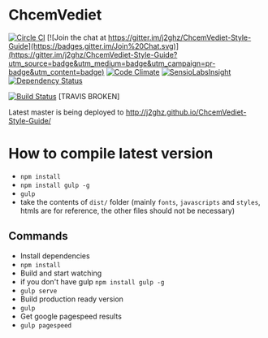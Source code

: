 # ChcemVediet

[![Circle CI](https://img.shields.io/circleci/project/j2ghz/ChcemVediet-Style-Guide/master.svg)](https://circleci.com/gh/j2ghz/ChcemVediet-Style-Guide/tree/master)
[![Join the chat at https://gitter.im/j2ghz/ChcemVediet-Style-Guide](https://badges.gitter.im/Join%20Chat.svg)](https://gitter.im/j2ghz/ChcemVediet-Style-Guide?utm_source=badge&utm_medium=badge&utm_campaign=pr-badge&utm_content=badge)
[![Code Climate](https://img.shields.io/codeclimate/github/j2ghz/ChcemVediet-Style-Guide.svg)](https://codeclimate.com/github/j2ghz/ChcemVediet-Style-Guide)
[![SensioLabsInsight](https://img.shields.io/sensiolabs/i/a2046e6e-ba8a-4fc3-ad9e-2c65a8d0e9fb.svg)](https://insight.sensiolabs.com/projects/a2046e6e-ba8a-4fc3-ad9e-2c65a8d0e9fb)
[![Dependency Status](https://img.shields.io/gemnasium/j2ghz/ChcemVediet-Style-Guide.svg)](https://gemnasium.com/j2ghz/ChcemVediet-Style-Guide)

[![Build Status](https://img.shields.io/travis/j2ghz/ChcemVediet-Style-Guide/master.svg)](https://travis-ci.org/j2ghz/ChcemVediet-Style-Guide) [TRAVIS BROKEN]

Latest master is being deployed to http://j2ghz.github.io/ChcemVediet-Style-Guide/

# How to compile latest version
* `npm install`
* `npm install gulp -g`
* `gulp`
* take the contents of `dist/` folder (mainly `fonts`, `javascripts` and `styles`, htmls are for reference, the other files should not be necessary)

## Commands
* Install dependencies
 * `npm install`
* Build and start watching
 * if you don't have gulp `npm install gulp -g`
 * `gulp serve`
* Build production ready version
 * `gulp`
* Get google pagespeed results
 * `gulp pagespeed`
